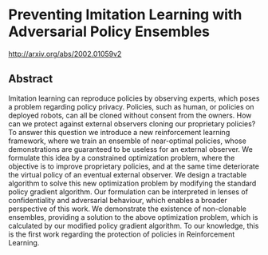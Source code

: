 # Preventing Imitation Learning with Adversarial Policy Ensembles
http://arxiv.org/abs/2002.01059v2
## Abstract
Imitation learning can reproduce policies by observing experts, which poses a problem regarding policy privacy. Policies, such as human, or policies on deployed robots, can all be cloned without consent from the owners. How can we protect against external observers cloning our proprietary policies? To answer this question we introduce a new reinforcement learning framework, where we train an ensemble of near-optimal policies, whose demonstrations are guaranteed to be useless for an external observer. We formulate this idea by a constrained optimization problem, where the objective is to improve proprietary policies, and at the same time deteriorate the virtual policy of an eventual external observer. We design a tractable algorithm to solve this new optimization problem by modifying the standard policy gradient algorithm. Our formulation can be interpreted in lenses of confidentiality and adversarial behaviour, which enables a broader perspective of this work. We demonstrate the existence of non-clonable ensembles, providing a solution to the above optimization problem, which is calculated by our modified policy gradient algorithm. To our knowledge, this is the first work regarding the protection of policies in Reinforcement Learning.